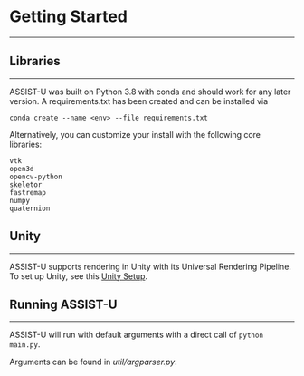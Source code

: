 # Getting Started

--- 

## Libraries

---

ASSIST-U was built on Python 3.8 with conda and should work for any later version. 
A requirements.txt has been created and can be installed via 

```conda create --name <env> --file requirements.txt```

Alternatively, you can customize your install with the following core libraries:

```
vtk 
open3d
opencv-python
skeletor
fastremap
numpy
quaternion
```



## Unity

---

ASSIST-U supports rendering in Unity with its Universal Rendering Pipeline. To set up Unity, see this [Unity Setup](./unity_setup.md).



## Running ASSIST-U

---

ASSIST-U will run with default arguments with a direct call of `python main.py`. 

Arguments can be found in _util/argparser.py_.

